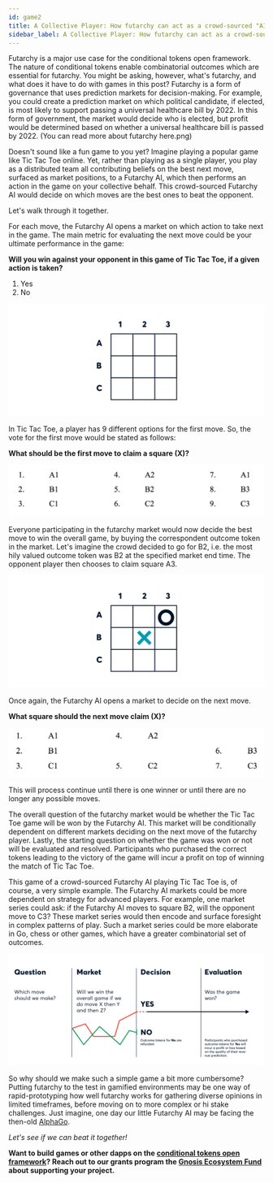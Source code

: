 ```yaml
---
id: game2
title: A Collective Player: How futarchy can act as a crowd-sourced "AI" in popular games 
sidebar_label: A Collective Player: How futarchy can act as a crowd-sourced "AI" in popular games
---
```


Futarchy is a major use case for the conditional tokens open framework. The nature of conditional tokens enable combinatorial outcomes which are essential for futarchy. You might be asking, however, what's futarchy, and what does it have to do with games in this post? Futarchy is a form of governance that uses prediction markets for decision-making. For example, you could create a prediction market on which political candidate, if elected, is most likely to support passing a universal healthcare bill by 2022. In this form of government, the market would decide who is elected, but profit would be determined based on whether a universal healthcare bill is passed by 2022. (You can read more about futarchy here.png)

Doesn't sound like a fun game to you yet? Imagine playing a popular game like Tic Tac Toe online. Yet, rather than playing as a single player, you play as a distributed team all contributing beliefs on the best next move, surfaced as market positions, to a Futarchy AI, which then performs an action in the game on your collective behalf. This crowd-sourced Futarchy AI would decide on which moves are the best ones to beat the opponent.

Let's walk through it together.

For each move, the Futarchy AI opens a market on which action to take next in the game. The main metric for evaluating the next move could be your ultimate performance in the game:

**Will you win against your opponent in this game of Tic Tac Toe, if a given action is taken?**
1. Yes
2. No

![](assets/Conditional_Token_Games-03.png)

In Tic Tac Toe, a player has 9 different options for the first move. So, the vote for the first move would be stated as follows:

**What should be the first move to claim a square (X)?**

![](assets/Conditional_TokenGames-06.png)


Everyone participating in the futarchy market would now decide the best move to win the overall game, by buying the correspondent outcome token in the market. Let's imagine the crowd decided to go for B2, i.e. the most hily valued outcome token was B2 at the specified market end time. The opponent player then chooses to claim square A3.

![](assets/Conditional_Token_Games-04.png)

Once again, the Futarchy AI opens a market to decide on the next move.

**What square should the next move claim (X)?**

![](assets/Conditional_Token_Games-07.png)

This will process continue until there is one winner or until there are no longer any possible moves.

The overall question of the futarchy market would be whether the Tic Tac Toe game will be won by the Futarchy AI. This market will be conditionally dependent on different markets deciding on the next move of the futarchy player. Lastly, the starting question on whether the game was won or not will be evaluated and resolved. Participants who purchased the correct tokens leading to the victory of the game will incur a profit on top of winning the match of Tic Tac Toe.

This game of a crowd-sourced Futarchy AI playing Tic Tac Toe is, of course, a very simple example. The Futarchy AI markets could be more dependent on strategy for advanced players. For example, one market series could ask: if the Futarchy AI moves to square B2, will the opponent move to C3? These market series would then encode and surface foresight in complex patterns of play. Such a market series could be more elaborate in Go, chess or other games, which have a greater combinatorial set of outcomes.

![](assets/Conditional_Token_Games-05.png)

So why should we make such a simple game a bit more cumbersome? Putting futarchy to the test in gamified environments may be one way of rapid-prototyping how well futarchy works for gathering diverse opinions in limited timeframes, before moving on to more complex or hi stake challenges. Just imagine, one day our little Futarchy AI may be facing the then-old [AlphaGo](https://deepmind.com/research/case-studies/alphago-the-story-so-far).

*Let's see if we can beat it together!* 


**Want to build games or other dapps on the [conditional tokens open framework](https://github.com/gnosis/conditional-tokens-contracts)? Reach out to our grants program the [Gnosis Ecosystem Fund](https://github.com/gnosis/GECO) about supporting your project.**